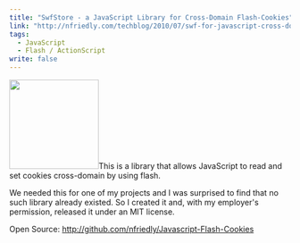 ```yaml
---
title: "SwfStore - a JavaScript Library for Cross-Domain Flash-Cookies"
link: "http://nfriedly.com/techblog/2010/07/swf-for-javascript-cross-domain-flash-cookies/"
tags: 
  - JavaScript
  - Flash / ActionScript
write: false
---
```


<img class="left" width="160" src="http://nfriedly.com/techblog/wp-content/uploads/2010/07/325990_chocolate_chip_cookies_2.jpg" alt="" />This is a library that allows JavaScript to read and set cookies cross-domain by using flash.

We needed this for one of my projects and I was surprised to find that no such library already existed. So I created it and, with my employer's permission, released it under an MIT license.

Open Source: <a href="http://github.com/nfriedly/Javascript-Flash-Cookies">http://github.com/nfriedly/Javascript-Flash-Cookies</a>